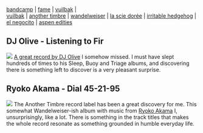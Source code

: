 [bandcamp](https://bruinebeer.bandcamp.com/) |
[fame](https://daily.bandcamp.com/best-ambient/best-new-ambient-june-2018) | 
[vuilbak](https://vuilbak.github.io/) |  
[vuilbak](http://vuilbak.in/) |
[another timbre](http://www.anothertimbre.com/index.html) |
[wandelweiser](https://www.wandelweiser.de/) | 
[la scie dorée](https://lasciedoree.be/) |
[irritable hedgehog](https://irritablehedgehog.com/) | 
[el negocito](http://www.elnegocitorecords.com/) | 
[aspen edities](https://aspenedities.com/news)

## DJ Olive - Listening to Fir
![](https://f4.bcbits.com/img/0013583785_10.jpg) [A great record by DJ
Olive](https://reservematinee.bandcamp.com/album/listening-to-fir) I somehow
missed. I must have slept hundreds of times to his Sleep, Buoy and Triage
albums, and discovering there is something left to discover is a very pleasant
surprise. 

## Ryoko Akama - Dial 45-21-95
![](https://f4.bcbits.com/img/0017729702_10.jpg) The Another Timbre record
label has been a great discovery for me. This somewhat Wandelweiser-ish album
with music from [Ryoko
Akama](https://anothertimbre.bandcamp.com/album/dial-45-21-95) I,
unsurprisingly, like a lot. There is something in the track titles that makes
the whole record resonate as something grounded in humble everyday life.


